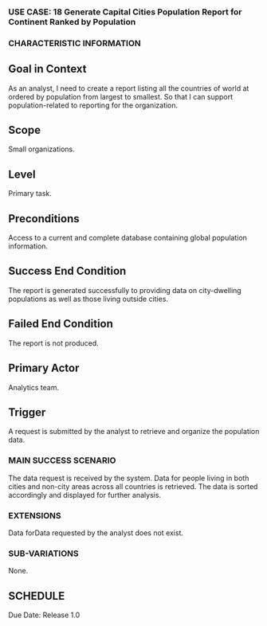 ### USE CASE: 18 Generate Capital Cities Population Report for Continent Ranked by Population

### CHARACTERISTIC INFORMATION
## Goal in Context
As an analyst, I need to create a report listing all the countries of world at ordered by population from largest to smallest. 
So that I can support population-related to reporting for the organization.

## Scope
Small organizations.

## Level
Primary task.

## Preconditions
Access to a current and complete database containing global population information.

## Success End Condition
The report is generated successfully to providing data on city-dwelling populations as well as those living outside cities.

## Failed End Condition
The report is not produced.

## Primary Actor
Analytics team.

## Trigger
A request is submitted by the analyst to retrieve and organize the population data.

### MAIN SUCCESS SCENARIO
The data request is received by the system.
Data for people living in both cities and non-city areas across all countries is retrieved.
The data is sorted accordingly and displayed for further analysis.

### EXTENSIONS
Data forData requested by the analyst does not exist.

### SUB-VARIATIONS
None.

## SCHEDULE
Due Date: Release 1.0

